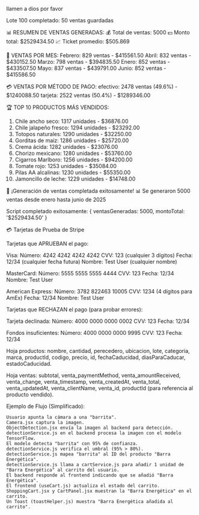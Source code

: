 llamen a dios por favor

Lote 100 completado: 50 ventas guardadas

📊 RESUMEN DE VENTAS GENERADAS:
💰 Total de ventas: 5000
💵 Monto total: $2529434.50
📈 Ticket promedio: $505.869

📅 VENTAS POR MES:
  Febrero: 829 ventas - $415561.50
  Abril: 832 ventas - $430152.50
  Marzo: 798 ventas - $394835.50
  Enero: 852 ventas - $433507.50
  Mayo: 837 ventas - $439791.00
  Junio: 852 ventas - $415586.50

💳 VENTAS POR MÉTODO DE PAGO:
  efectivo: 2478 ventas (49.6%) - $1240088.50
  tarjeta: 2522 ventas (50.4%) - $1289346.00

🏆 TOP 10 PRODUCTOS MÁS VENDIDOS:
  1. Chile ancho seco: 1317 unidades - $36876.00
  2. Chile jalapeño fresco: 1294 unidades - $23292.00
  3. Totopos naturales: 1290 unidades - $32250.00
  4. Gorditas de maíz: 1286 unidades - $25720.00
  5. Crema ácida: 1282 unidades - $23076.00
  6. Chorizo mexicano: 1280 unidades - $53760.00
  7. Cigarros Marlboro: 1256 unidades - $94200.00
  8. Tomate rojo: 1253 unidades - $35084.00
  9. Pilas AA alcalinas: 1230 unidades - $55350.00
  10. Jamoncillo de leche: 1229 unidades - $14748.00

🎉 ¡Generación de ventas completada exitosamente!
📊 Se generaron 5000 ventas desde enero hasta junio de 2025

Script completado exitosamente: { ventasGeneradas: 5000, montoTotal: '$2529434.50' }

💳 Tarjetas de Prueba de Stripe

Tarjetas que APRUEBAN el pago:

Visa:
Número: 4242 4242 4242 4242
CVV: 123 (cualquier 3 dígitos)
Fecha: 12/34 (cualquier fecha futura)
Nombre: Test User (cualquier nombre)

MasterCard:
Número: 5555 5555 5555 4444
CVV: 123
Fecha: 12/34
Nombre: Test User

American Express:
Número: 3782 822463 10005
CVV: 1234 (4 dígitos para AmEx)
Fecha: 12/34
Nombre: Test User


Tarjetas que RECHAZAN el pago (para probar errores):

Tarjeta declinada:
Número: 4000 0000 0000 0002
CVV: 123
Fecha: 12/34

Fondos insuficientes:
Número: 4000 0000 0000 9995
CVV: 123
Fecha: 12/34

Hoja productos: nombre, cantidad, perecedero, ubicacion, lote, categoria, marca, productId, codigo, precio, id, fechaCaducidad, diasParaCaducar, estadoCaducidad.

Hoja ventas: subtotal, venta_paymentMethod, venta_amountReceived, venta_change, venta_timestamp, venta_createdAt, venta_total, venta_updatedAt, venta_clientName, venta_id, productId (para referencia al producto vendido).

Ejemplo de Flujo (Simplificado):

    Usuario apunta la cámara a una "barrita".
    Camera.jsx captura la imagen.
    ObjectDetection.jsx envía la imagen al backend para detección.
    detectionService.js en el backend procesa la imagen con el modelo TensorFlow.
    El modelo detecta "barrita" con 95% de confianza.
    detectionService.js verifica el umbral (95% > 80%).
    detectionService.js mapea "barrita" al ID del producto "Barra Energética".
    detectionService.js llama a cartService.js para añadir 1 unidad de "Barra Energética" al carrito del usuario.
    El backend responde al frontend indicando que se añadió "Barra Energética".
    El frontend (useCart.js) actualiza el estado del carrito.
    ShoppingCart.jsx y CartPanel.jsx muestran la "Barra Energética" en el carrito.
    Un Toast (toastHelper.js) muestra "Barra Energética añadida al carrito".

